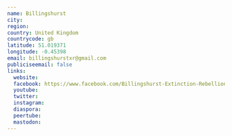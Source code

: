 ```yaml
---
name: Billingshurst
city:
region:
country: United Kingdom
countrycode: gb
latitude: 51.019371
longitude: -0.45398
email: billingshurstxr@gmail.com
publiciseemail: false
links:
  website:
  facebook: https://www.facebook.com/Billingshurst-Extinction-Rebellion-100860094745732/
  youtube:
  twitter:
  instagram:
  diaspora:
  peertube:
  mastodon:
---
```

